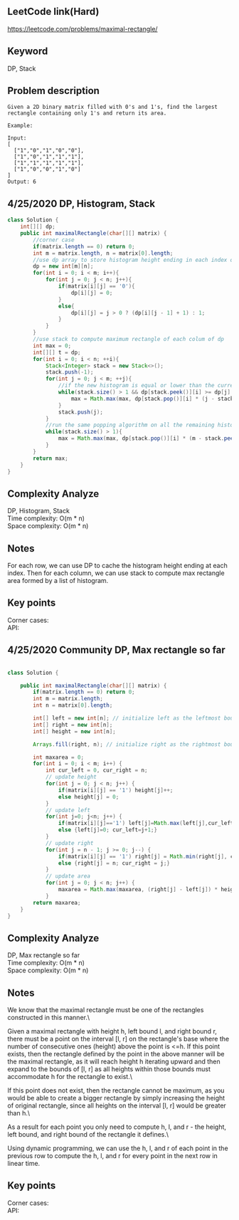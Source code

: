 ## LeetCode link(Hard)
https://leetcode.com/problems/maximal-rectangle/

## Keyword
DP, Stack

## Problem description
```
Given a 2D binary matrix filled with 0's and 1's, find the largest rectangle containing only 1's and return its area.

Example:

Input:
[
  ["1","0","1","0","0"],
  ["1","0","1","1","1"],
  ["1","1","1","1","1"],
  ["1","0","0","1","0"]
]
Output: 6
```
## 4/25/2020 DP, Histogram, Stack

```java
class Solution {
    int[][] dp;
    public int maximalRectangle(char[][] matrix) {
        //corner case
        if(matrix.length == 0) return 0;
        int m = matrix.length, n = matrix[0].length;
        //use dp array to store histogram height ending in each index on each row
        dp = new int[m][n];
        for(int i = 0; i < m; i++){
            for(int j = 0; j < n; j++){
                if(matrix[i][j] == '0'){
                    dp[i][j] = 0;
                }
                else{
                    dp[i][j] = j > 0 ? (dp[i][j - 1] + 1) : 1;
                }
            }
        }
        //use stack to compute maximum rectangle of each colum of dp
        int max = 0;
        int[][] t = dp;
        for(int i = 0; i < n; ++i){
            Stack<Integer> stack = new Stack<>();
            stack.push(-1);
            for(int j = 0; j < m; ++j){
                //if the new histogram is equal or lower than the current top, extract a rectangle formed by the top index's height and the width difference between the second top index and the new histogram
                while(stack.size() > 1 && dp[stack.peek()][i] >= dp[j][i]){
                    max = Math.max(max, dp[stack.pop()][i] * (j - stack.peek() - 1));
                }
                stack.push(j);
            }
            //run the same popping algorithm on all the remaining histograms
            while(stack.size() > 1){
                max = Math.max(max, dp[stack.pop()][i] * (m - stack.peek() - 1));
            }
        }
        return max;
    }
}
```

## Complexity Analyze
DP, Histogram, Stack\
Time complexity: O(m * n) \
Space complexity: O(m * n)

## Notes
For each row, we can use DP to cache the histogram height ending at each index. Then for each column, we can use stack to compute max rectangle area formed by a list of histogram.

## Key points
Corner cases:\
API:

## 4/25/2020 Community DP, Max rectangle so far

```java

class Solution {

    public int maximalRectangle(char[][] matrix) {
        if(matrix.length == 0) return 0;
        int m = matrix.length;
        int n = matrix[0].length;

        int[] left = new int[n]; // initialize left as the leftmost boundary possible
        int[] right = new int[n];
        int[] height = new int[n];

        Arrays.fill(right, n); // initialize right as the rightmost boundary possible

        int maxarea = 0;
        for(int i = 0; i < m; i++) {
            int cur_left = 0, cur_right = n;
            // update height
            for(int j = 0; j < n; j++) {
                if(matrix[i][j] == '1') height[j]++;
                else height[j] = 0;
            }
            // update left
            for(int j=0; j<n; j++) {
                if(matrix[i][j]=='1') left[j]=Math.max(left[j],cur_left);
                else {left[j]=0; cur_left=j+1;}
            }
            // update right
            for(int j = n - 1; j >= 0; j--) {
                if(matrix[i][j] == '1') right[j] = Math.min(right[j], cur_right);
                else {right[j] = n; cur_right = j;}    
            }
            // update area
            for(int j = 0; j < n; j++) {
                maxarea = Math.max(maxarea, (right[j] - left[j]) * height[j]);
            }
        return maxarea;
    }
}
```

## Complexity Analyze
DP, Max rectangle so far\
Time complexity: O(m * n) \
Space complexity: O(m * n)

## Notes
We know that the maximal rectangle must be one of the rectangles constructed in this manner.\

Given a maximal rectangle with height h, left bound l, and right bound r, there must be a point on the interval [l, r] on the rectangle's base where the number of consecutive ones (height) above the point is <=h. If this point exists, then the rectangle defined by the point in the above manner will be the maximal rectangle, as it will reach height h iterating upward and then expand to the bounds of [l, r] as all heights within those bounds must accommodate h for the rectangle to exist.\

If this point does not exist, then the rectangle cannot be maximum, as you would be able to create a bigger rectangle by simply increasing the height of original rectangle, since all heights on the interval [l, r] would be greater than h.\

As a result for each point you only need to compute h, l, and r - the height, left bound, and right bound of the rectangle it defines.\

Using dynamic programming, we can use the h, l, and r of each point in the previous row to compute the h, l, and r for every point in the next row in linear time.

## Key points
Corner cases:\
API: